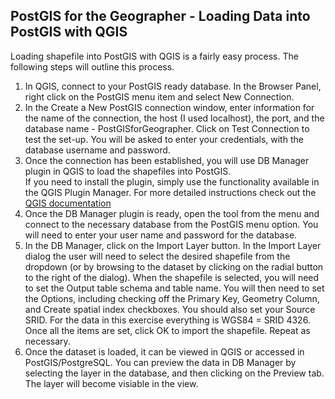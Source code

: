 
<h2>PostGIS for the Geographer - Loading Data into PostGIS with QGIS</h2>

Loading shapefile into PostGIS with QGIS is a fairly easy process. The following steps will outline this process.

1. In QGIS, connect to your PostGIS ready database. In the Browser Panel, right click on the PostGIS menu item and select New Connection.
2. In the Create a New PostGIS connection window, enter information for the name of the connection, the host (I used localhost), 
the port, and the database name - PostGISforGeographer.  Click on Test Connection to test the set-up. You will be asked to enter your credentials,
with the database username and password.
3. Once the connection has been established, you will use DB Manager plugin in QGIS to load the shapefiles into PostGIS.  
If you need to install the plugin, simply use the functionality available in the QGIS Plugin Manager.  For more detailed instructions check out
the <a href="http://docs.qgis.org/2.14/en/docs/user_manual/plugins/plugins.html#the-plugins-dialog">QGIS documentation</a>
4. Once the DB Manager plugin is ready, open the tool from the menu and connect to the necessary database from the PostGIS menu option. 
You will need to enter your user name and password for the database.
5. In the DB Manager, click on the Import Layer button.  In the Import Layer dialog the user will need to select the desired shapefile
from the dropdown (or by browsing to the dataset by clicking on the radial button to the right of the dialog).  When the shapefile is 
selected, you will need to set the Output table schema and table name.  You will then need to set the Options, including checking off the
Primary Key, Geometry Column, and Create spatial index checkboxes.  You should also set your Source SRID.  For the data in this 
exercise everything is WGS84 = SRID 4326. Once all the items are set, click OK to import the shapefile.  Repeat as necessary.
6. Once the dataset is loaded, it can be viewed in QGIS or accessed in PostGIS/PostgreSQL.  You can preview the data in DB Manager by 
selecting the layer in the database, and then clicking on the Preview tab. The layer will become visiable in the view.

